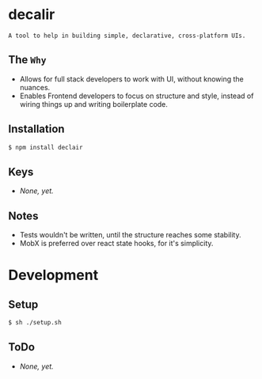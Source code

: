 # decalir

	A tool to help in building simple, declarative, cross-platform UIs.

## The `Why`

* Allows for full stack developers to work with UI, without knowing the nuances.
* Enables Frontend developers to focus on structure and style, instead of wiring things up and writing boilerplate code.

## Installation
```sh
$ npm install declair
```

## Keys

* *None, yet.*

## Notes

* Tests wouldn't be written, until the structure reaches some stability.
* MobX is preferred over react state hooks, for it's simplicity.

# Development

## Setup
```sh
$ sh ./setup.sh
```

## ToDo

* *None, yet.*
